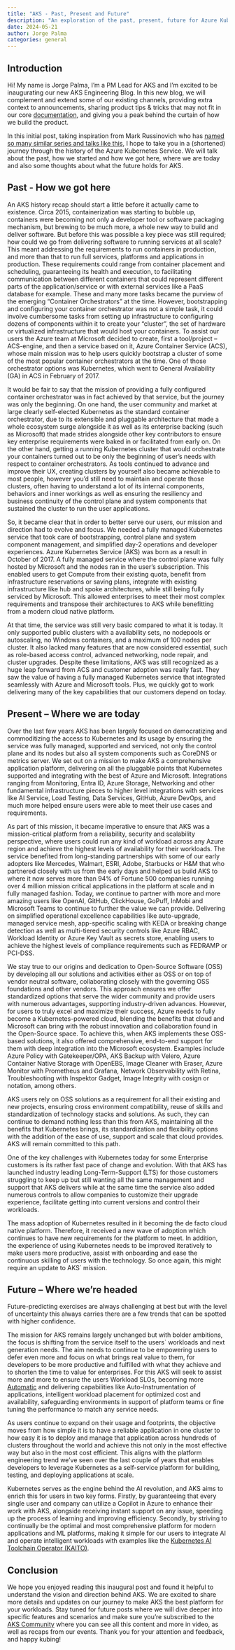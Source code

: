```yaml
---
title: "AKS - Past, Present and Future"
description: "An exploration of the past, present, future for Azure Kubernetes Service (AKS)."
date: 2024-05-21
author: Jorge Palma
categories: general
---
```


## Introduction

Hi! My name is Jorge Palma, I’m a PM Lead for AKS and I’m excited to be inaugurating our new AKS Engineering Blog. In this new blog, we will complement and extend some of our existing channels, providing extra context to announcements, sharing product tips & tricks that may not fit in our core [documentation](https://learn.microsoft.com/azure/aks), and giving you a peak behind the curtain of how we build the product.

In this initial post, taking inspiration from Mark Russinovich who has [named so many similar series and talks like this](<https://ia600807.us.archive.org/23/items/InsideNTFS/Inside NTFS.pdf>), I hope to take you in a (shortened) journey through the history of the Azure Kubernetes Service. We will talk about the past, how we started and how we got here, where we are today and also some thoughts about what the future holds for AKS.

## Past - How we got here

An AKS history recap should start a little before it actually came to existence. Circa 2015, containerization was starting to bubble up, containers were becoming not only a developer tool or software packaging mechanism, but brewing to be much more, a whole new way to build and deliver software. But before this was possible a key piece was still required; how could we go from delivering software to running services at all scale? This meant addressing the requirements to run containers in production, and more than that to run full services, platforms and applications in production. These requirements could range from container placement and scheduling, guaranteeing its health and execution, to facilitating communication between different containers that could represent different parts of the application/service or with external services like a PaaS database for example. These and many more tasks became the purview of the emerging “Container Orchestrators” at the time. However, bootstrapping and configuring your container orchestrator was not a simple task, it could involve cumbersome tasks from setting up infrastructure to configuring dozens of components within it to create your “cluster”, the set of hardware or virtualized infrastructure that would host your containers. To assist our users the Azure team at Microsoft decided to create, first a tool/project – ACS-engine, and then a service based on it, Azure Container Service (ACS), whose main mission was to help users quickly bootstrap a cluster of some of the most popular container orchestrators at the time. One of those orchestrator options was Kubernetes, which went to General Availability (GA) in ACS in February of 2017.

It would be fair to say that the mission of providing a fully configured container orchestrator was in fact achieved by that service, but the journey was only the beginning. On one hand, the user community and market at large clearly self-elected Kubernetes as the standard container orchestrator, due to its extensible and pluggable architecture that made a whole ecosystem surge alongside it as well as its enterprise backing (such as Microsoft) that made strides alongside other key contributors to ensure key enterprise requirements were baked in or facilitated from early on. On the other hand, getting a running Kubernetes cluster that would orchestrate your containers turned out to be only the beginning of user’s needs with respect to container orchestrators. As tools continued to advance and improve their UX, creating clusters by yourself also became achievable to most people, however you’d still need to maintain and operate those clusters, often having to understand a lot of its internal components, behaviors and inner workings as well as ensuring the resiliency and business continuity of the control plane and system components that sustained the cluster to run the user applications.

So, it became clear that in order to better serve our users, our mission and direction had to evolve and focus. We needed a fully managed Kubernetes service that took care of bootstrapping, control plane and system component management, and simplified day-2 operations and developer experiences. Azure Kubernetes Service (AKS) was born as a result in October of 2017. A fully managed service where the control plane was fully hosted by Microsoft and the nodes ran in the user’s subscription. This enabled users to get Compute from their existing quota, benefit from infrastructure reservations or saving plans, integrate with existing infrastructure like hub and spoke architectures, while still being fully serviced by Microsoft. This allowed enterprises to meet their most complex requirements and transpose their architectures to AKS while benefitting from a modern cloud native platform.

At that time, the service was still very basic compared to what it is today. It only supported public clusters with a availability sets, no nodepools or autoscaling, no Windows containers, and a maximum of 100 nodes per cluster. It also lacked many features that are now considered essential, such as role-based access control, advanced networking, node repair, and cluster upgrades. Despite these limitations, AKS was still recognized as a huge leap forward from ACS and customer adoption was really fast. They saw the value of having a fully managed Kubernetes service that integrated seamlessly with Azure and Microsoft tools. Plus, we quickly got to work delivering many of the key capabilities that our customers depend on today.

## Present – Where we are today

Over the last few years AKS has been largely focused on democratizing and commoditizing the access to Kubernetes and its usage by ensuring the service was fully managed, supported and serviced, not only the control plane and its nodes but also all system components such as CoreDNS or metrics server. We set out on a mission to make AKS a comprehensive application platform, delivering on all the pluggable points that Kubernetes supported and integrating with the best of Azure and Microsoft. Integrations ranging from Monitoring, Entra ID, Azure Storage, Networking and other fundamental infrastructure pieces to higher level integrations with services like AI Service, Load Testing, Data Services, GitHub, Azure DevOps, and much more helped ensure users were able to meet their use cases and requirements.

As part of this mission, it became imperative to ensure that AKS was a mission-critical platform from a reliability, security and scalability perspective, where users could run any kind of workload across any Azure region and achieve the highest levels of availability for their workloads. The service benefited from long-standing partnerships with some of our early adopters like Mercedes, Walmart, ESRI, Adobe, Starbucks or H&M that who partnered closely with us from the early days and helped us build AKS to where it now serves more than 94% of Fortune 500 companies running over 4 million mission critical applications in the platform at scale and in fully managed fashion.
Today, we continue to partner with more and more amazing users like OpenAI, GitHub, ClickHouse, GoPuff, InMobi and Microsoft Teams to continue to further the value we can provide. Delivering on simplified operational excellence capabilities like auto-upgrade, managed service mesh, app-specific scaling with KEDA or breaking change detection as well as multi-tiered security controls like Azure RBAC, Workload Identity or Azure Key Vault as secrets store, enabling users to achieve the highest levels of compliance requirements such as FEDRAMP or PCI-DSS.

We stay true to our origins and dedication to Open-Source Software (OSS) by developing all our solutions and activities either as OSS or on top of vendor neutral software, collaborating closely with the governing OSS foundations and other vendors. This approach ensures we offer standardized options that serve the wider community and provide users with numerous advantages, supporting industry-driven advances. However, for users to truly excel and maximize their success, Azure needs to fully become a Kubernetes-powered cloud, blending the benefits that cloud and Microsoft can bring with the robust innovation and collaboration found in the Open-Source space. To achieve this, when AKS implements these OSS-based solutions, it also offered comprehensive, end-to-end support for them with deep integration into the Microsoft ecosystem. Examples include Azure Policy with Gatekeeper/OPA, AKS Backup with Velero, Azure Container Native Storage with OpenEBS, Image Cleaner with Eraser, Azure Monitor with Prometheus and Grafana, Network Observability with Retina, Troubleshooting with Inspektor Gadget, Image Integrity with cosign or notation, among others.

AKS users rely on OSS solutions as a requirement for all their existing and new projects, ensuring cross environment compatibility, reuse of skills and standardization of technology stacks and solutions. As such, they can continue to demand nothing less than this from AKS, maintaining all the benefits that Kubernetes brings, its standardization and flexibility options with the addition of the ease of use, support and scale that cloud provides. AKS will remain committed to this path.

One of the key challenges with Kubernetes today for some Enterprise customers is its rather fast pace of change and evolution. With that AKS has launched industry leading Long-Term-Support (LTS) for those customers struggling to keep up but still wanting all the same management and support that AKS delivers while at the same time the service also added numerous controls to allow companies to customize their upgrade experience, facilitate getting into current versions and control their workloads.

The mass adoption of Kubernetes resulted in it becoming the de facto cloud native platform. Therefore, it received a new wave of adoption which continues to have new requirements for the platform to meet. In addition, the experience of using Kubernetes needs to be improved iteratively to make users more productive, assist with onboarding and ease the continuous skilling of users with the technology. So once again, this might require an update to AKS` mission.

## Future – Where we’re headed

Future-predicting exercises are always challenging at best but with the level of uncertainty this always carries there are a few trends that can be spotted with higher confidence.

The mission for AKS remains largely unchanged but with bolder ambitions, the focus is shifting from the service itself to the users` workloads and next generation needs. The aim needs to continue to be empowering users to defer even more and focus on what brings real value to them, for developers to be more productive and fulfilled with what they achieve and to shorten the time to value for enterprises. For this AKS will seek to assist more and more to ensure the users Workload SLOs, becoming more [Automatic](https://aka.ms/aks/hello-automatic) and delivering capabilities like Auto-Instrumentation of applications, intelligent workload placement for optimized cost and availability, safeguarding environments in support of platform teams or fine tuning the performance to match any service needs.

As users continue to expand on their usage and footprints, the objective moves from how simple it is to have a reliable application in one cluster to how easy it is to deploy and manage that application across hundreds of clusters throughout the world and achieve this not only in the most effective way but also in the most cost efficient. This aligns with the platform engineering trend we’ve seen over the last couple of years that enables developers to leverage Kubernetes as a self-service platform for building, testing, and deploying applications at scale.

Kubernetes serves as the engine behind the AI revolution, and AKS aims to enrich this for users in two key forms. Firstly, by guaranteeing that every single user and company can utilize a Copilot in Azure to enhance their work with AKS, alongside receiving instant support on any issue, speeding up the process of learning and improving efficiency. Secondly, by striving to continually be the optimal and most comprehensive platform for modern applications and ML platforms, making it simple for our users to integrate AI and operate intelligent workloads with examples like the [Kubernetes AI Toolchain Operator (KAITO)](https://learn.microsoft.com/azure/aks/ai-toolchain-operator).

## Conclusion

We hope you enjoyed reading this inaugural post and found it helpful to understand the vision and direction behind AKS. We are excited to share more details and updates on our journey to make AKS the best platform for your workloads. Stay tuned for future posts where we will dive deeper into specific features and scenarios and make sure you’re subscribed to the [AKS Community](https://aka.ms/aks/community) where you can see all this content and more in video, as well as recaps from our events. Thank you for your attention and feedback, and happy kubing!